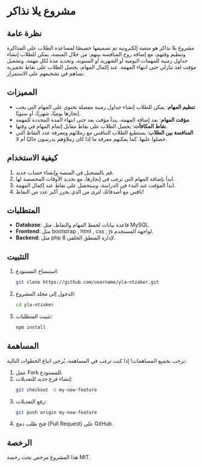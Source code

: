 # مشروع يلا نذاكر

## نظرة عامة
مشروع يلا نذاكر هو منصة إلكترونية تم تصميمها خصيصًا لمساعدة الطلاب على المذاكرة وتنظيم وقتهم، مع إضافة روح المنافسة بينهم. من خلال المنصة، يمكن للطلاب إنشاء جداول زمنية للمهمات اليومية أو الشهرية أو السنوية، وتحديد مدة لكل مهمة، وتشغيل مؤقت لعد تنازلي حتى انتهاء المهمة. عند إكمال المهام، يحصل الطلاب على نقاط تحفيزية تساهم في تشجيعهم على الاستمرار.

## المميزات
- **تنظيم المهام**: يمكن للطلاب إنشاء جداول زمنية مفصلة تحتوي على المهام التي يجب إنجازها يوميًا، شهريًا، أو سنويًا.
- **مؤقت المهام**: بعد إضافة المهمة، يبدأ مؤقت يعد حتى انتهاء المدة المحددة للمهمة.
- **نقاط المكافآت**: يحصل الطلاب على نقاط مقابل إتمام المهام في وقتها.
- **المنافسة بين الطلاب**: يستطيع الطلاب التنافس مع زملائهم ومعرفة عدد النقاط التي حصلوا عليها. كما يمكنهم معرفة ما إذا كان زملاؤهم يدرسون حاليًا أم لا.

## كيفية الاستخدام
1. قم بالتسجيل في المنصة وإنشاء حساب جديد.
2. ابدأ بإضافة المهام التي ترغب في إنجازها، مع تحديد الأوقات المخصصة لها.
3. ابدأ المؤقت عند البدء في الدراسة، وستحصل على نقاط عند إكمال المهمة.
4. نافس مع أصدقائك لترى من الذي يحرز أكبر عدد من النقاط!

## المتطلبات
- **Database**: قاعدة بيانات لحفظ المهام والنقاط، مثل MySQL.
- **Frontend**: مثل bootstrap , html , css , js لواجهة المستخدم.
- **Backend**: مثل php 8 لإدارة المنطق الخلفي.

## التثبيت
1. استنساخ المستودع:
    ```bash
    git clone https://github.com/username/yla-ntzaker.git
    ```
2. الدخول إلى مجلد المشروع:
    ```bash
    cd yla-ntzaker
    ```
3. تثبيت المتطلبات:
    ```bash
    npm install
    ```

## المساهمة
نرحب بجميع المساهمات! إذا كنت ترغب في المساهمة، يُرجى اتباع الخطوات التالية:
1. عمل Fork للمستودع.
2. إنشاء فرع جديد للتعديلات:
    ```bash
    git checkout -b my-new-feature
    ```
3. رفع التعديلات:
    ```bash
    git push origin my-new-feature
    ```
4. فتح طلب دمج (Pull Request) على GitHub.

## الرخصة
هذا المشروع مرخص تحت رخصة MIT.
